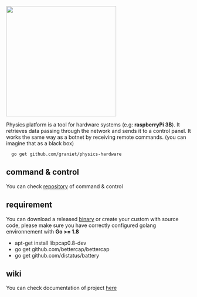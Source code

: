 <img src="https://s9.postimg.org/9qm3kmdr3/logo4.png" width="300">

Physics platform is a tool for hardware systems (e.g: **raspberryPi 3B**).
It retrieves data passing through the network and sends it to a control panel.
It works the same way as a botnet by receiving remote commands.
(you can imagine that as a black box)

```
  go get github.com/graniet/physics-hardware
```

## command & control

You can check [repository](https://github.com/graniet/physics-command) of command & control

## requirement

You can download a released [binary](https://github.com/graniet/physics-hardware/releases) or create your custom with source code, please make sure you have correctly configured golang environnement with **Go >= 1.8**

  + apt-get install libpcap0.8-dev
  + go get github.com/bettercap/bettercap
  + go get github.com/distatus/battery
  
## wiki

You can check documentation of project [here](https://github.com/graniet/physics-hardware/wiki)

